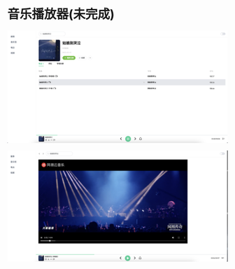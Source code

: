 # 音乐播放器(未完成)



![Image text](https://github.com/xiaoshukitty/img-folder/blob/main/WechatIMG203.jpg)



![Image text](https://raw.githubusercontent.com/xiaoshukitty/img-folder/main/WX20240109-161431%402x.png)
